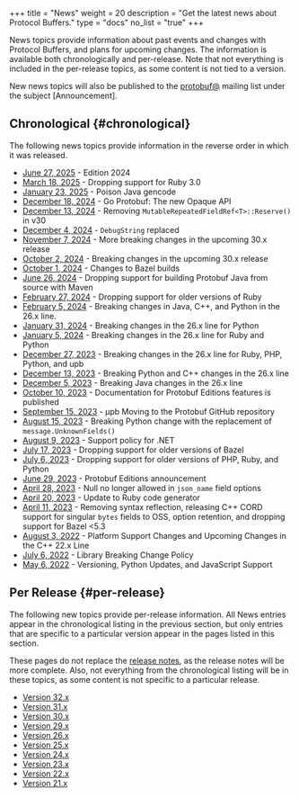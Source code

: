 +++
title = "News"
weight = 20
description = "Get the latest news about Protocol Buffers."
type = "docs"
no_list = "true"
+++

News topics provide information about past events and changes with Protocol
Buffers, and plans for upcoming changes. The information is available both
chronologically and per-release. Note that not everything is included in the
per-release topics, as some content is not tied to a version.

New news topics will also be published to the
[protobuf@](https://groups.google.com/g/protobuf) mailing list under the subject
\[Announcement\].

## Chronological {#chronological}

The following news topics provide information in the reverse order in which it
was released.

*   [June 27, 2025](/news/2025-06-27) - Edition 2024
*   [March 18, 2025](/news/2025-03-18) - Dropping support
    for Ruby 3.0
*   [January 23, 2025](/news/2025-01-23) - Poison Java
    gencode
*   [December 18, 2024](/news/2024-12-18) - Go Protobuf:
    The new Opaque API
*   [December 13, 2024](/news/2024-12-13) - Removing
    `MutableRepeatedFieldRef<T>::Reserve()` in v30
*   [December 4, 2024](/news/2024-12-04) - `DebugString`
    replaced
*   [November 7, 2024](/news/2024-11-07) - More breaking
    changes in the upcoming 30.x release
*   [October 2, 2024](/news/2024-10-02) - Breaking
    changes in the upcoming 30.x release
*   [October 1, 2024](/news/2024-10-01) - Changes to
    Bazel builds
*   [June 26, 2024](/news/2024-06-26) - Dropping support
    for building Protobuf Java from source with Maven
*   [February 27, 2024](/news/2024-02-27) - Dropping
    support for older versions of Ruby
*   [February 5, 2024](/news/2024-02-05) - Breaking
    changes in Java, C++, and Python in the 26.x line.
*   [January 31, 2024](/news/2024-01-31) - Breaking
    changes in the 26.x line for Python
*   [January 5, 2024](/news/2024-01-05) - Breaking
    changes in the 26.x line for Ruby and Python
*   [December 27, 2023](/news/2023-12-27) - Breaking
    changes in the 26.x line for Ruby, PHP, Python, and upb
*   [December 13, 2023](/news/2023-12-13) - Breaking
    Python and C++ changes in the 26.x line
*   [December 5, 2023](/news/2023-12-05) - Breaking Java
    changes in the 26.x line
*   [October 10, 2023](/news/2023-10-10) - Documentation
    for Protobuf Editions features is published
*   [September 15, 2023](/news/2023-09-15) - μpb Moving
    to the Protobuf GitHub repository
*   [August 15, 2023](/news/2023-08-15) - Breaking Python
    change with the replacement of `message.UnknownFields()`
*   [August 9, 2023](/news/2023-08-09) - Support policy
    for .NET
*   [July 17, 2023](/news/2023-07-17) - Dropping support
    for older versions of Bazel
*   [July 6, 2023](/news/2023-07-06) - Dropping support
    for older versions of PHP, Ruby, and Python
*   [June 29, 2023](/news/2023-06-29) - Protobuf Editions
    announcement
*   [April 28, 2023](/news/2023-04-28) - Null no longer
    allowed in `json_name` field options
*   [April 20, 2023](/news/2023-04-20) - Update to Ruby
    code generator
*   [April 11, 2023](/news/2023-04-11) - Removing syntax
    reflection, releasing C++ CORD support for singular `bytes` fields to OSS,
    option retention, and dropping support for Bazel <5.3
*   [August 3, 2022](/news/2022-08-03) - Platform Support
    Changes and Upcoming Changes in the C++ 22.x Line
*   [July 6, 2022](/news/2022-07-06) - Library Breaking
    Change Policy
*   [May 6, 2022](/news/2022-05-06) - Versioning, Python
    Updates, and JavaScript Support

## Per Release {#per-release}

<!-- Protobuf team: Add individual sections to a topic below when the section is
specific to a particular release, rather than a general update. -->

The following new topics provide per-release information. All News entries
appear in the chronological listing in the previous section, but only entries
that are specific to a particular version appear in the pages listed in this
section.

These pages do not replace the
[release notes](https://github.com/protocolbuffers/protobuf/releases), as the
release notes will be more complete. Also, not everything from the chronological
listing will be in these topics, as some content is not specific to a particular
release.

*   [Version 32.x](/news/v32)
*   [Version 31.x](/news/v31)
*   [Version 30.x](/news/v30)
*   [Version 29.x](/news/v29)
*   [Version 26.x](/news/v26)
*   [Version 25.x](/news/v25)
*   [Version 24.x](/news/v24)
*   [Version 23.x](/news/v23)
*   [Version 22.x](/news/v22)
*   [Version 21.x](/news/v21)
